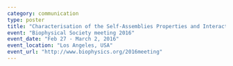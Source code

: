 ```yaml
---
category: communication
type: poster
title: "Characterisation of the Self-Assemblies Properties and Interaction with Models Membranes of New Type of Amphiphilic Cyclodextrins : A DLS and SS-NMR Study"
event: "Biophysical Society meeting 2016"
event_date: "Feb 27 - March 2, 2016"
event_location: "Los Angeles, USA"
event_url: "http://www.biophysics.org/2016meeting"
---
```

